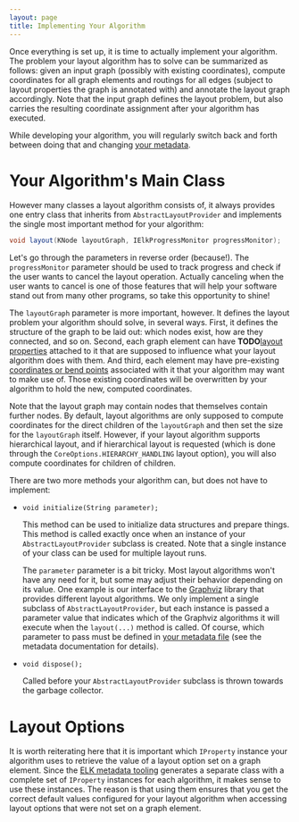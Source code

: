 ```yaml
---
layout: page
title: Implementing Your Algorithm
---
```

Once everything is set up, it is time to actually implement your algorithm. The problem your layout algorithm has to solve can be summarized as follows: given an input graph (possibly with existing coordinates), compute coordinates for all graph elements and routings for all edges (subject to layout properties the graph is annotated with) and annotate the layout graph accordingly. Note that the input graph defines the layout problem, but also carries the resulting coordinate assignment after your algorithm has executed.

While developing your algorithm, you will regularly switch back and forth between doing that and changing [your metadata](ELK-Metadata-Language).


# Your Algorithm's Main Class

However many classes a layout algorithm consists of, it always provides one entry class that inherits from `AbstractLayoutProvider` and implements the single most important method for your algorithm:

```java
void layout(KNode layoutGraph, IElkProgressMonitor progressMonitor);
```

Let's go through the parameters in reverse order (because!). The `progressMonitor` parameter should be used to track progress and check if the user wants to cancel the layout operation. Actually canceling when the user wants to cancel is one of those features that will help your software stand out from many other programs, so take this opportunity to shine!

The `layoutGraph` parameter is more important, however. It defines the layout problem your algorithm should solve, in several ways. First, it defines the structure of the graph to be laid out: which nodes exist, how are they connected, and so on. Second, each graph element can have **TODO**[layout properties](Layout-Properties) attached to it that are supposed to influence what your layout algorithm does with them. And third, each element may have pre-existing [coordinates or bend points](Coordinate-System) associated with it that your algorithm may want to make use of. Those existing coordinates will be overwritten by your algorithm to hold the new, computed coordinates.

Note that the layout graph may contain nodes that themselves contain further nodes. By default, layout algorithms are only supposed to compute coordinates for the direct children of the `layoutGraph` and then set the size for the `layoutGraph` itself. However, if your layout algorithm supports hierarchical layout, and if hierarchical layout is requested (which is done through the `CoreOptions.HIERARCHY_HANDLING` layout option), you will also compute coordinates for children of children.

There are two more methods your algorithm can, but does not have to implement:

* `void initialize(String parameter);`

    This method can be used to initialize data structures and prepare things. This method is called exactly once when an instance of your `AbstractLayoutProvider` subclass is created. Note that a single instance of your class can be used for multiple layout runs.

    The `parameter` parameter is a bit tricky. Most layout algorithms won't have any need for it, but some may adjust their behavior depending on its value. One example is our interface to the [Graphviz](http://www.graphviz.org/) library that provides different layout algorithms. We only implement a single subclass of `AbstractLayoutProvider`, but each instance is passed a parameter value that indicates which of the Graphviz algorithms it will execute when the `layout(...)` method is called. Of course, which parameter to pass must be defined in [your metadata file](ELK-Metadata-Language) (see the metadata documentation for details).

* `void dispose();`

    Called before your `AbstractLayoutProvider` subclass is thrown towards the garbage collector.


# Layout Options

It is worth reiterating here that it is important which `IProperty` instance your algorithm uses to retrieve the value of a layout option set on a graph element. Since the [ELK metadata tooling](ELK-Metadata-Language) generates a separate class with a complete set of `IProperty` instances for each algorithm, it makes sense to use these instances. The reason is that using them ensures that you get the correct default values configured for your layout algorithm when accessing layout options that were not set on a graph element.
